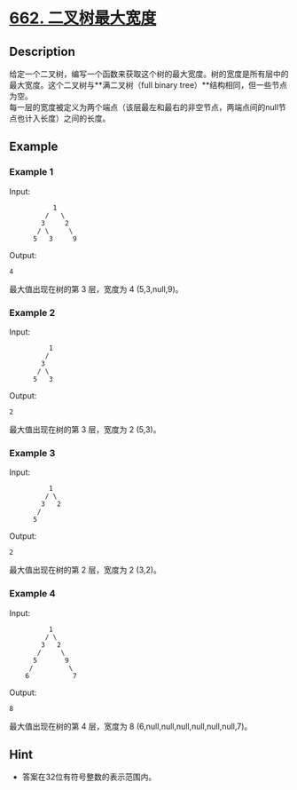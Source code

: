 # [662. 二叉树最大宽度](https://leetcode-cn.com/problems/maximum-width-of-binary-tree/)
## Description
给定一个二叉树，编写一个函数来获取这个树的最大宽度。树的宽度是所有层中的最大宽度。这个二叉树与**满二叉树（full binary tree）**结构相同，但一些节点为空。  
每一层的宽度被定义为两个端点（该层最左和最右的非空节点，两端点间的null节点也计入长度）之间的长度。
## Example
### Example 1
Input:  
```
           1
         /   \
        3     2
       / \     \  
      5   3     9 
```
Output:
```
4
```
最大值出现在树的第 3 层，宽度为 4 (5,3,null,9)。
### Example 2
Input:  
```
          1
         /  
        3    
       / \       
      5   3  
```
Output:
```
2
```
最大值出现在树的第 3 层，宽度为 2 (5,3)。
### Example 3
Input:  
```
          1
         / \
        3   2 
       /        
      5     
```
Output:
```
2
```
最大值出现在树的第 2 层，宽度为 2 (3,2)。
### Example 4
Input:  
```
          1
         / \
        3   2
       /     \  
      5       9 
     /         \
    6           7
```
Output:
```
8	
```
最大值出现在树的第 4 层，宽度为 8 (6,null,null,null,null,null,null,7)。
## Hint
- 答案在32位有符号整数的表示范围内。

